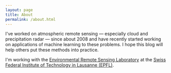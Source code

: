 ```yaml
---
layout: page
title: About
permalink: /about.html
---
```


I've worked on atmospheric remote sensing &mdash; especially cloud and precipitation radar &mdash; since about 2008 and have recently started working on applications of machine learning to these problems. I hope this blog will help others put these methods into practice.

I'm working with the [Environmental Remote Sensing Laboratory](https://www.epfl.ch/labs/lte/) at the [Swiss Federal Institute of Technology in Lausanne (EPFL)](https://www.epfl.ch/).